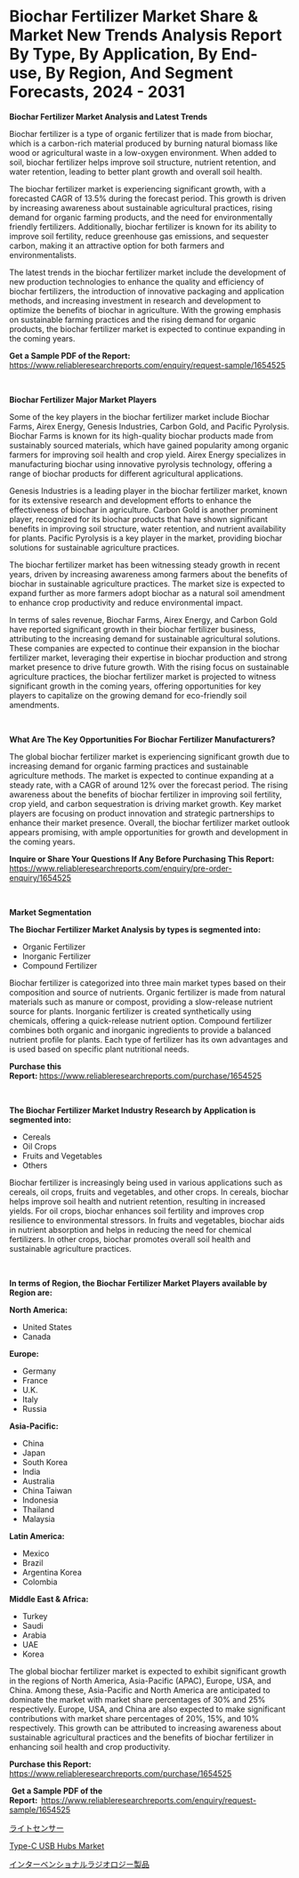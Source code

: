 <p><h1>Biochar Fertilizer Market Share & Market New Trends Analysis Report By Type, By Application, By End-use, By Region, And Segment Forecasts, 2024 - 2031</h1></p><p><strong>Biochar Fertilizer Market Analysis and Latest Trends</strong></p>
<p><p>Biochar fertilizer is a type of organic fertilizer that is made from biochar, which is a carbon-rich material produced by burning natural biomass like wood or agricultural waste in a low-oxygen environment. When added to soil, biochar fertilizer helps improve soil structure, nutrient retention, and water retention, leading to better plant growth and overall soil health.</p><p>The biochar fertilizer market is experiencing significant growth, with a forecasted CAGR of 13.5% during the forecast period. This growth is driven by increasing awareness about sustainable agricultural practices, rising demand for organic farming products, and the need for environmentally friendly fertilizers. Additionally, biochar fertilizer is known for its ability to improve soil fertility, reduce greenhouse gas emissions, and sequester carbon, making it an attractive option for both farmers and environmentalists.</p><p>The latest trends in the biochar fertilizer market include the development of new production technologies to enhance the quality and efficiency of biochar fertilizers, the introduction of innovative packaging and application methods, and increasing investment in research and development to optimize the benefits of biochar in agriculture. With the growing emphasis on sustainable farming practices and the rising demand for organic products, the biochar fertilizer market is expected to continue expanding in the coming years.</p></p>
<p><strong>Get a Sample PDF of the Report:&nbsp;</strong> <a href="https://www.reliableresearchreports.com/enquiry/request-sample/1654525">https://www.reliableresearchreports.com/enquiry/request-sample/1654525</a></p>
<p>&nbsp;</p>
<p><strong>Biochar Fertilizer Major Market Players</strong></p>
<p><p>Some of the key players in the biochar fertilizer market include Biochar Farms, Airex Energy, Genesis Industries, Carbon Gold, and Pacific Pyrolysis. Biochar Farms is known for its high-quality biochar products made from sustainably sourced materials, which have gained popularity among organic farmers for improving soil health and crop yield. Airex Energy specializes in manufacturing biochar using innovative pyrolysis technology, offering a range of biochar products for different agricultural applications.</p><p>Genesis Industries is a leading player in the biochar fertilizer market, known for its extensive research and development efforts to enhance the effectiveness of biochar in agriculture. Carbon Gold is another prominent player, recognized for its biochar products that have shown significant benefits in improving soil structure, water retention, and nutrient availability for plants. Pacific Pyrolysis is a key player in the market, providing biochar solutions for sustainable agriculture practices.</p><p>The biochar fertilizer market has been witnessing steady growth in recent years, driven by increasing awareness among farmers about the benefits of biochar in sustainable agriculture practices. The market size is expected to expand further as more farmers adopt biochar as a natural soil amendment to enhance crop productivity and reduce environmental impact.</p><p>In terms of sales revenue, Biochar Farms, Airex Energy, and Carbon Gold have reported significant growth in their biochar fertilizer business, attributing to the increasing demand for sustainable agricultural solutions. These companies are expected to continue their expansion in the biochar fertilizer market, leveraging their expertise in biochar production and strong market presence to drive future growth. With the rising focus on sustainable agriculture practices, the biochar fertilizer market is projected to witness significant growth in the coming years, offering opportunities for key players to capitalize on the growing demand for eco-friendly soil amendments.</p></p>
<p>&nbsp;</p>
<p><strong>What Are The Key Opportunities For Biochar Fertilizer Manufacturers?</strong></p>
<p><p>The global biochar fertilizer market is experiencing significant growth due to increasing demand for organic farming practices and sustainable agriculture methods. The market is expected to continue expanding at a steady rate, with a CAGR of around 12% over the forecast period. The rising awareness about the benefits of biochar fertilizer in improving soil fertility, crop yield, and carbon sequestration is driving market growth. Key market players are focusing on product innovation and strategic partnerships to enhance their market presence. Overall, the biochar fertilizer market outlook appears promising, with ample opportunities for growth and development in the coming years.</p></p>
<p><strong>Inquire or Share Your Questions If Any Before Purchasing This Report:</strong> <a href="https://www.reliableresearchreports.com/enquiry/pre-order-enquiry/1654525">https://www.reliableresearchreports.com/enquiry/pre-order-enquiry/1654525</a></p>
<p>&nbsp;</p>
<p><strong>Market Segmentation</strong></p>
<p><strong>The Biochar Fertilizer Market Analysis by types is segmented into:</strong></p>
<p><ul><li>Organic Fertilizer</li><li>Inorganic Fertilizer</li><li>Compound Fertilizer</li></ul></p>
<p><p>Biochar fertilizer is categorized into three main market types based on their composition and source of nutrients. Organic fertilizer is made from natural materials such as manure or compost, providing a slow-release nutrient source for plants. Inorganic fertilizer is created synthetically using chemicals, offering a quick-release nutrient option. Compound fertilizer combines both organic and inorganic ingredients to provide a balanced nutrient profile for plants. Each type of fertilizer has its own advantages and is used based on specific plant nutritional needs.</p></p>
<p><strong>Purchase this Report:&nbsp;</strong><a href="https://www.reliableresearchreports.com/purchase/1654525">https://www.reliableresearchreports.com/purchase/1654525</a></p>
<p>&nbsp;</p>
<p><strong>The Biochar Fertilizer Market Industry Research by Application is segmented into:</strong></p>
<p><ul><li>Cereals</li><li>Oil Crops</li><li>Fruits and Vegetables</li><li>Others</li></ul></p>
<p><p>Biochar fertilizer is increasingly being used in various applications such as cereals, oil crops, fruits and vegetables, and other crops. In cereals, biochar helps improve soil health and nutrient retention, resulting in increased yields. For oil crops, biochar enhances soil fertility and improves crop resilience to environmental stressors. In fruits and vegetables, biochar aids in nutrient absorption and helps in reducing the need for chemical fertilizers. In other crops, biochar promotes overall soil health and sustainable agriculture practices.</p></p>
<p>&nbsp;</p>
<p><strong>In terms of Region, the Biochar Fertilizer Market Players available by Region are:</strong></p>
<p>
    <p> <strong> North America: </strong>
        <ul>
            <li>United States</li>
            <li>Canada</li>
        </ul>
        </p> 
    <p> <strong> Europe: </strong>
        <ul>
            <li>Germany</li>
            <li>France</li>
            <li>U.K.</li>
            <li>Italy</li>
            <li>Russia</li>
        </ul>
        </p> 
    <p> <strong> Asia-Pacific: </strong>
        <ul>
            <li>China</li>
            <li>Japan</li>
            <li>South Korea</li>
            <li>India</li>
            <li>Australia</li>
            <li>China Taiwan</li>
            <li>Indonesia</li>
            <li>Thailand</li>
            <li>Malaysia</li>
        </ul>
        </p> 
    <p> <strong> Latin America: </strong>
        <ul>
            <li>Mexico</li>
            <li>Brazil</li>
            <li>Argentina Korea</li>
            <li>Colombia</li>
        </ul>
        </p> 
    <p> <strong> Middle East & Africa: </strong>
        <ul>
            <li>Turkey</li>
            <li>Saudi</li>
            <li>Arabia</li>
            <li>UAE</li>
            <li>Korea</li>
        </ul>
    </p>
    </p>
<p><p>The global biochar fertilizer market is expected to exhibit significant growth in the regions of North America, Asia-Pacific (APAC), Europe, USA, and China. Among these, Asia-Pacific and North America are anticipated to dominate the market with market share percentages of 30% and 25% respectively. Europe, USA, and China are also expected to make significant contributions with market share percentages of 20%, 15%, and 10% respectively. This growth can be attributed to increasing awareness about sustainable agricultural practices and the benefits of biochar fertilizer in enhancing soil health and crop productivity.</p></p>
<p><strong>Purchase this Report: </strong><a href="https://www.reliableresearchreports.com/purchase/1654525">https://www.reliableresearchreports.com/purchase/1654525</a></p>
<p>&nbsp;<strong>Get a Sample PDF of the Report:&nbsp;&nbsp;</strong><a href="https://www.reliableresearchreports.com/enquiry/request-sample/1654525">https://www.reliableresearchreports.com/enquiry/request-sample/1654525</a></p>
<p><strong></strong></p>
<p><p><a href="https://medium.com/@evanmedhurst2023/%E5%85%89%E3%82%BB%E3%83%B3%E3%82%B5%E3%83%BC%E5%B8%82%E5%A0%B4%E3%81%AE%E8%A6%8F%E6%A8%A1%E3%81%AF-%E4%B8%96%E7%95%8C%E7%9A%84%E3%81%AA%E7%94%A3%E6%A5%AD%E3%81%AB%E3%81%8A%E3%81%91%E3%82%8B%E6%9C%80%E9%81%A9%E3%81%AA%E3%83%9E%E3%83%BC%E3%82%B1%E3%83%86%E3%82%A3%E3%83%B3%E3%82%B0%E3%83%81%E3%83%A3%E3%83%8D%E3%83%AB%E3%82%92%E6%98%8E%E3%82%89%E3%81%8B%E3%81%AB%E3%81%97%E3%81%BE%E3%81%99-bdad17df67e9">ライトセンサー</a></p><p><a href="https://view.publitas.com/reportprime-1/global-type-c-usb-hubs-market-by-types-applications-and-major-players-with-regional-growth-rate-analysis-and-development-situation-from-2024-to-2031/">Type-C USB Hubs Market</a></p><p><a href="https://medium.com/@dathomson6534/%E4%BB%8B%E5%85%A5%E6%94%BE%E5%B0%84%E7%B7%9A%E5%AD%A6%E8%A3%BD%E5%93%81%E5%B8%82%E5%A0%B4%E8%AA%BF%E6%9F%BB%E3%83%AC%E3%83%9D%E3%83%BC%E3%83%88-%E3%81%9D%E3%81%AE%E6%AD%B4%E5%8F%B2%E3%81%A82031%E5%B9%B4%E3%81%BE%E3%81%A7%E3%81%AE%E4%BA%88%E6%B8%AC-955a2bf4a80b">インターベンショナルラジオロジー製品</a></p></p>